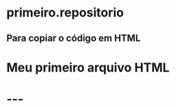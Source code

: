 # primeiro.repositorio

Para copiar o código em HTML
--- 
<html>
<h1>Meu primeiro arquivo HTML<h1>
</html>
---
